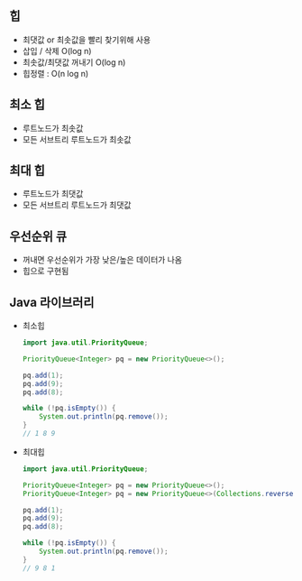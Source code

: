 ## 힙
- 최댓값 or 최솟값을 빨리 찾기위해 사용
- 삽입 / 삭제 O(log n)
- 최솟값/최댓값 꺼내기 O(log n)
- 힙정렬 : O(n log n)
  
## 최소 힙

- 루트노드가 최솟값
- 모든 서브트리 루트노드가 최솟값
  
## 최대 힙
- 루트노드가 최댓값
- 모든 서브트리 루트노드가 최댓값
  
## 우선순위 큐
- 꺼내면 우선순위가 가장 낮은/높은 데이터가 나옴
- 힙으로 구현됨
  
## Java 라이브러리
- 최소힙
    ```java
    import java.util.PriorityQueue;
    
    PriorityQueue<Integer> pq = new PriorityQueue<>();
    
    pq.add(1);
    pq.add(9);
    pq.add(8);
    
    while (!pq.isEmpty()) {
        System.out.println(pq.remove());
    }
    // 1 8 9
    ```
- 최대힙
    ```java
    import java.util.PriorityQueue;
    
    PriorityQueue<Integer> pq = new PriorityQueue<>();
    PriorityQueue<Integer> pq = new PriorityQueue<>(Collections.reverseOrder());
    
    pq.add(1);
    pq.add(9);
    pq.add(8);
    
    while (!pq.isEmpty()) {
        System.out.println(pq.remove());
    }
    // 9 8 1
    ```
